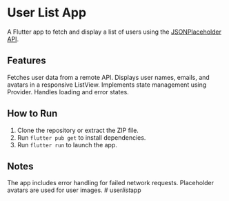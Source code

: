 # User List App

A Flutter app to fetch and display a list of users using the [JSONPlaceholder API](https://jsonplaceholder.typicode.com/users).

## Features

Fetches user data from a remote API.
Displays user names, emails, and avatars in a responsive ListView.
Implements state management using Provider.
Handles loading and error states.

## How to Run

1. Clone the repository or extract the ZIP file.
2. Run `flutter pub get` to install dependencies.
3. Run `flutter run` to launch the app.

## Notes

The app includes error handling for failed network requests.
Placeholder avatars are used for user images.
#   u s e r _ l i s t _ a p p  
 